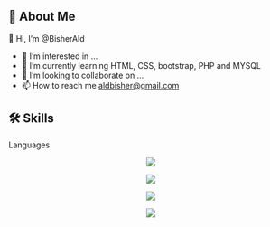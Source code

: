 
🚀 About Me
------------------------------

👋 Hi, I’m @BisherAld
- 👀 I’m interested in ...
- 🌱 I’m currently learning HTML, CSS, bootstrap, PHP and MYSQL
- 💞️ I’m looking to collaborate on ...
- 📫 How to reach me aldbisher@gmail.com

🛠️ Skills
----------------------
Languages

<p align="center">
<img src="https://img.shields.io/badge/html5-%23E34F26.svg?style=for-the-badge&logo=html5&logoColor=white">
</p>
<p align="center">
<img src="https://img.shields.io/badge/c-%2300599C.svg?style=for-the-badge&logo=c&logoColor=white">
</p>
<p align="center">
<img src="https://img.shields.io/badge/php-%23777BB4.svg?style=for-the-badge&logo=php&logoColor=white">
</p>
<p align="center">
<img src="https://img.shields.io/badge/mysql-%2300000f.svg?style=for-the-badge&logo=mysql&logoColor=white">
</p>
